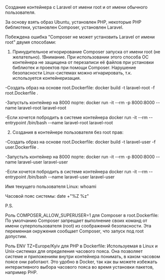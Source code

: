 Создание контейнера с Laravel от имени root и от имени обычного пользователя.

За основу взять образ Ubuntu, установлен PHP, некоторые PHP библиотеки,
установлен Composer, установлен Laravel.

Побеждена ошибка "Composer не может установить Laravel от имени root" двумя способами:

1. Принудительное игнорирование Composer запуска от имени root (не желательно).
!Внимание. При использовании этого способа ОС контейнера не защищена от перезаписи её
файлов при установки библиотек и проектов при помощи Composer. Нарушение безопасности
Linux-системах можно игнарировать, т.к. используется контейнеризация.

-Создать образ на основе root.Dockerfile:
docker build -t laravel-root -f root.Dockerfile .

-Запустьть контейнер на 8000 порте:
docker run -it --rm -p 8000:8000 --name laravel-root laravel-root

-Если хочется побродить в системе контейнера
docker run -it --rm --entrypoint /bin/bash --name laravel-root laravel-root


2. Создания в контейнере пользователя без root прав:

-Создать образ на основе root.Dockerfile:
docker build -t laravel-user -f user.Dockerfile .

-Запустьть контейнер на 8000 порте:
docker run -it --rm -p 8000:8000 --name laravel-user laravel-user

-Если хочется побродить в системе контейнера
docker run -it --rm --entrypoint /bin/bash --name laravel-user laravel-user



Имя текущего пользователя Linux:
whoami

Часовой пояс системы:
date +"%Z %z"



P.S.

Роль COMPOSER_ALLOW_SUPERUSER=1 для Composer в root.Dockerfile:
По умолчанию Composer запрещает выполнение своих команд от имени
суперпользователя (root) из соображений безопасности.
Эта переменная окружения сообщает Composer, что запуск под root допустим.

Роль ENV TZ=Europe/Kyiv для PHP в Dockerfile:
Используемая в Linux и Unix-системах для определения часового пояса.
Она позволяет системе и приложениям внутри контейнера понимать, в каком часовом поясе они работают.
Это удобно в Docker, так как вы можете избежать интерактивного выбора часового пояса во время установки пакетов, например PHP.
